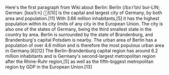 Here's the first paragraph from Wiki about Berlin: 
Berlin (/bɜːrˈlɪn/ bur-LIN; German: [bɛʁˈliːn] ⓘ)[10] is the capital and largest city of Germany, by both area and population.[11] With 3.66 million inhabitants,[5] it has the highest population within its city limits of any city in the European Union. The city is also one of the states of Germany, being the third smallest state in the country by area. Berlin is surrounded by the state of Brandenburg, and Brandenburg's capital Potsdam is nearby. The urban area of Berlin has a population of over 4.6 million and is therefore the most populous urban area in Germany.[6][12] The Berlin-Brandenburg capital region has around 6.2 million inhabitants and is Germany's second-largest metropolitan region after the Rhine-Ruhr region,[5] as well as the fifth-biggest metropolitan region by GDP in the European Union.[13]
